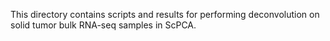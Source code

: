 This directory contains scripts and results for performing deconvolution on solid tumor bulk RNA-seq samples in ScPCA.

